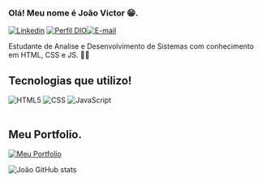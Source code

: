 ### Olá! Meu nome é João Victor 😁.

[![Linkedin](https://img.shields.io/badge/LinkedIn-0077B5?style=for-the-badge&logo=linkedin&logoColor=white)](https://www.linkedin.com/in/jo%C3%A3o-victor-matias-b42952261/) [![Perfil DIO](https://img.shields.io/badge/-Meu%20Perfil%20na%20DIO-30A3DC?style=for-the-badge)](https://web.dio.me/users/joaosteam26/)[![E-mail](https://img.shields.io/badge/-Email-000?style=for-the-badge&logo=microsoft-outlook&logoColor=E94D5F)](mailto:joaosteam26@gmail.com)

Estudante de Analise e Desenvolvimento de Sistemas com conhecimento em HTML, CSS e JS. 👨‍💻

## Tecnologias que utilizo! 

<div style="diplay: inline_block">
 <img alt="HTML5" src="https://img.shields.io/badge/HTML5-E34F26?style=for-the-badge&logo=html5&logoColor=white" />
 <img alt="CSS" src="https://img.shields.io/badge/CSS3-1572B6?style=for-the-badge&logo=css3&logoColor=white" />
 <img alt="JavaScript" src="https://img.shields.io/badge/JavaScript-F7DF1E?style=for-the-badge&logo=javascript&logoColor=black" />
</div>
<br>

## Meu Portfolio.

[![Meu Portfolio](https://img.shields.io/badge/GitHub-100000?style=for-the-badge&logo=github&logoColor=white)](https://jvctrsz.github.io/portfolio)


![João GitHub stats](https://github-readme-stats.vercel.app/api?username=jvctrsz&show_icons=true&theme=transparent)
